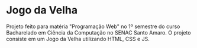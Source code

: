 # Jogo da Velha
Projeto feito para matéria "Programação Web" no 1º semestre do curso Bacharelado em Ciência da Computação no SENAC Santo Amaro. O projeto consiste em um Jogo da Velha utilizando HTML, CSS e JS.

